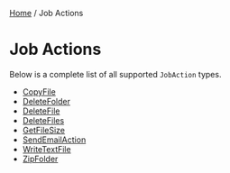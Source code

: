 [Home](/README.md) / Job Actions

# Job Actions
Below is a complete list of all supported `JobAction` types.

- [CopyFile](/docs/job-actions/CopyFile.md)
- [DeleteFolder](/docs/job-actions/DeleteFolder.md)
- [DeleteFile](/docs/job-actions/DeleteFile.md)
- [DeleteFiles](/docs/job-actions/DeleteFiles.md)
- [GetFileSize](/docs/job-actions/GetFileSize.md)
- [SendEmailAction](/docs/job-actions/SendEmailAction.md)
- [WriteTextFile](/docs/job-actions/WriteTextFile.md)
- [ZipFolder](/docs/job-actions/ZipFolder.md)